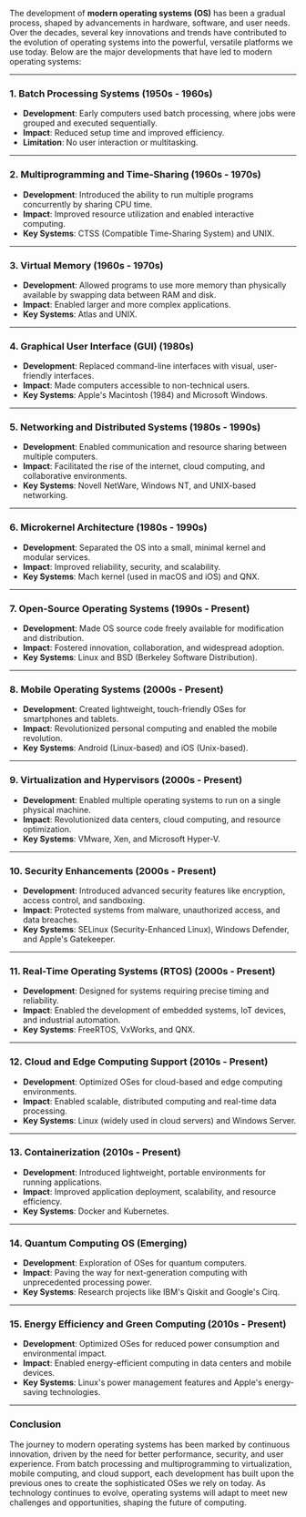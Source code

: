 The development of **modern operating systems (OS)** has been a gradual process, shaped by advancements in hardware, software, and user needs. Over the decades, several key innovations and trends have contributed to the evolution of operating systems into the powerful, versatile platforms we use today. Below are the major developments that have led to modern operating systems:

---

### **1. Batch Processing Systems (1950s - 1960s)**
   - **Development**: Early computers used batch processing, where jobs were grouped and executed sequentially.
   - **Impact**: Reduced setup time and improved efficiency.
   - **Limitation**: No user interaction or multitasking.

---

### **2. Multiprogramming and Time-Sharing (1960s - 1970s)**
   - **Development**: Introduced the ability to run multiple programs concurrently by sharing CPU time.
   - **Impact**: Improved resource utilization and enabled interactive computing.
   - **Key Systems**: CTSS (Compatible Time-Sharing System) and UNIX.

---

### **3. Virtual Memory (1960s - 1970s)**
   - **Development**: Allowed programs to use more memory than physically available by swapping data between RAM and disk.
   - **Impact**: Enabled larger and more complex applications.
   - **Key Systems**: Atlas and UNIX.

---

### **4. Graphical User Interface (GUI) (1980s)**
   - **Development**: Replaced command-line interfaces with visual, user-friendly interfaces.
   - **Impact**: Made computers accessible to non-technical users.
   - **Key Systems**: Apple's Macintosh (1984) and Microsoft Windows.

---

### **5. Networking and Distributed Systems (1980s - 1990s)**
   - **Development**: Enabled communication and resource sharing between multiple computers.
   - **Impact**: Facilitated the rise of the internet, cloud computing, and collaborative environments.
   - **Key Systems**: Novell NetWare, Windows NT, and UNIX-based networking.

---

### **6. Microkernel Architecture (1980s - 1990s)**
   - **Development**: Separated the OS into a small, minimal kernel and modular services.
   - **Impact**: Improved reliability, security, and scalability.
   - **Key Systems**: Mach kernel (used in macOS and iOS) and QNX.

---

### **7. Open-Source Operating Systems (1990s - Present)**
   - **Development**: Made OS source code freely available for modification and distribution.
   - **Impact**: Fostered innovation, collaboration, and widespread adoption.
   - **Key Systems**: Linux and BSD (Berkeley Software Distribution).

---

### **8. Mobile Operating Systems (2000s - Present)**
   - **Development**: Created lightweight, touch-friendly OSes for smartphones and tablets.
   - **Impact**: Revolutionized personal computing and enabled the mobile revolution.
   - **Key Systems**: Android (Linux-based) and iOS (Unix-based).

---

### **9. Virtualization and Hypervisors (2000s - Present)**
   - **Development**: Enabled multiple operating systems to run on a single physical machine.
   - **Impact**: Revolutionized data centers, cloud computing, and resource optimization.
   - **Key Systems**: VMware, Xen, and Microsoft Hyper-V.

---

### **10. Security Enhancements (2000s - Present)**
   - **Development**: Introduced advanced security features like encryption, access control, and sandboxing.
   - **Impact**: Protected systems from malware, unauthorized access, and data breaches.
   - **Key Systems**: SELinux (Security-Enhanced Linux), Windows Defender, and Apple's Gatekeeper.

---

### **11. Real-Time Operating Systems (RTOS) (2000s - Present)**
   - **Development**: Designed for systems requiring precise timing and reliability.
   - **Impact**: Enabled the development of embedded systems, IoT devices, and industrial automation.
   - **Key Systems**: FreeRTOS, VxWorks, and QNX.

---

### **12. Cloud and Edge Computing Support (2010s - Present)**
   - **Development**: Optimized OSes for cloud-based and edge computing environments.
   - **Impact**: Enabled scalable, distributed computing and real-time data processing.
   - **Key Systems**: Linux (widely used in cloud servers) and Windows Server.

---

### **13. Containerization (2010s - Present)**
   - **Development**: Introduced lightweight, portable environments for running applications.
   - **Impact**: Improved application deployment, scalability, and resource efficiency.
   - **Key Systems**: Docker and Kubernetes.

---

### **14. Quantum Computing OS (Emerging)**
   - **Development**: Exploration of OSes for quantum computers.
   - **Impact**: Paving the way for next-generation computing with unprecedented processing power.
   - **Key Systems**: Research projects like IBM's Qiskit and Google's Cirq.

---

### **15. Energy Efficiency and Green Computing (2010s - Present)**
   - **Development**: Optimized OSes for reduced power consumption and environmental impact.
   - **Impact**: Enabled energy-efficient computing in data centers and mobile devices.
   - **Key Systems**: Linux's power management features and Apple's energy-saving technologies.

---

### **Conclusion**
The journey to modern operating systems has been marked by continuous innovation, driven by the need for better performance, security, and user experience. From batch processing and multiprogramming to virtualization, mobile computing, and cloud support, each development has built upon the previous ones to create the sophisticated OSes we rely on today. As technology continues to evolve, operating systems will adapt to meet new challenges and opportunities, shaping the future of computing.
